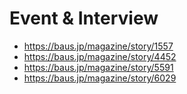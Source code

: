 # Event & Interview

- https://baus.jp/magazine/story/1557
- https://baus.jp/magazine/story/4452
- https://baus.jp/magazine/story/5591
- https://baus.jp/magazine/story/6029
